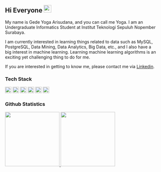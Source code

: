 ## Hi Everyone <img src="https://media.giphy.com/media/hvRJCLFzcasrR4ia7z/giphy.gif" width="25px"></a>

My name is Gede Yoga Arisudana, and you can call me Yoga. I am an Undergraduate Informatics Student at Institut Teknologi Sepuluh Nopember Surabaya.

I am currently interested in learning things related to data such as MySQL, PostgreSQL, Data Mining, Data Analytics, Big Data, etc., and I also have a big interest in machine learning. Learning machine learning algorithms is an exciting yet challenging thing to do for me.

If you are interested in getting to know me, please contact me via [Linkedin](https://www.linkedin.com/in/gede-yoga-arisudana-81a52a1bb/).

### Tech Stack
<a href="https://www.python.org/" title="Python"><img src="https://github.com/get-icon/geticon/raw/master/icons/python.svg" alt="Python" width="21px" height="21px"></a>
<a href="https://jupyter.org/" title="Jupyter Notebook"><img src="https://github.com/get-icon/geticon/raw/master/icons/jupyter.svg" alt="Jupyter Notebook" width="21px" height="21px"></a>
<a href="https://numpy.org/" title="NumPy"><img src="https://github.com/get-icon/geticon/raw/master/icons/numpy-icon.svg" alt="NumPy" width="21px" height="21px"></a>
<a href="https://pandas.pydata.org/" title="pandas"><img src="https://github.com/get-icon/geticon/raw/master/icons/pandas-icon.svg" alt="pandas" width="21px" height="21px"></a>
<a href="https://www.postgresql.org/" title="PostgreSQL"><img src="https://github.com/get-icon/geticon/raw/master/icons/postgresql.svg" alt="PostgreSQL" width="21px" height="21px"></a>
<a href="https://dev.mysql.com/" title="MySQL"><img src="https://github.com/get-icon/geticon/raw/master/icons/mysql.svg" alt="MySQL" width="21px" height="21px"></a>

### Github Statistics
<p align="left">
<a href="https://github.com/yogarsdna">
  <img height="180em" src="https://github-readme-stats-eight-theta.vercel.app/api?username=yogarsdna&show_icons=true&theme=algolia&include_all_commits=true&count_private=true"/>
  <img height="180em" src="https://github-readme-stats-eight-theta.vercel.app/api/top-langs/?username=yogarsdna&layout=compact&langs_count=8&theme=algolia"/>
</a>
</p>

